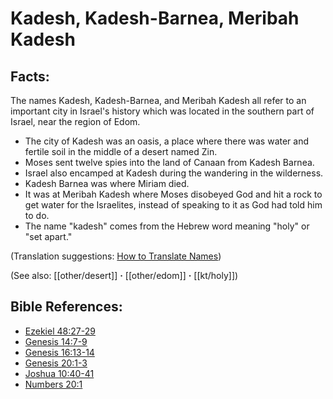 # Kadesh, Kadesh-Barnea, Meribah Kadesh #

## Facts: ##

The names Kadesh, Kadesh-Barnea, and Meribah Kadesh all refer to an important city in Israel's history which was located in the southern part of Israel, near the region of Edom.

* The city of Kadesh was an oasis, a place where there was water and fertile soil in the middle of a desert named Zin.
* Moses sent twelve spies into the land of Canaan from Kadesh Barnea.
* Israel also encamped at Kadesh during the wandering in the wilderness.
* Kadesh Barnea was where Miriam died.
* It was at Meribah Kadesh where Moses disobeyed God and hit a rock to get water for the Israelites, instead of speaking to it as God had told him to do.
* The name "kadesh" comes from the Hebrew word meaning "holy" or "set apart."

(Translation suggestions: [How to Translate Names](en/ta-vol1/translate/man/translate-names))

(See also: [[other/desert]] **·** [[other/edom]] **·** [[kt/holy]])

## Bible References: ##

* [Ezekiel 48:27-29](en/tn/ezk/help/48/27)
* [Genesis 14:7-9](en/tn/gen/help/14/07)
* [Genesis 16:13-14](en/tn/gen/help/16/13)
* [Genesis 20:1-3](en/tn/gen/help/20/01)
* [Joshua 10:40-41](en/tn/jos/help/10/40)
* [Numbers 20:1](en/tn/num/help/20/01)